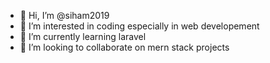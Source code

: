 - 👋 Hi, I’m @siham2019
- 👀 I’m interested in coding especially in web developement 
- 🌱 I’m currently learning laravel
- 💞️ I’m looking to collaborate on mern stack projects

<!---
siham2019/siham2019 is a ✨ special ✨ repository because its `README.md` (this file) appears on your GitHub profile.
You can click the Preview link to take a look at your changes.
--->
